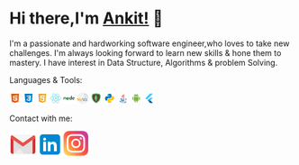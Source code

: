 # Hi there,I'm [Ankit!](http://ankitsadhu.me/) 👋

I'm a passionate and hardworking software engineer,who loves to take new challenges. I'm always looking forward to learn new skills & hone them to mastery.
I have interest in Data Structure, Algorithms & problem Solving.



Languages & Tools: <br>

<code><img height="20" src="https://github.com/ankitsadhu/ankitsadhu/blob/master/html.png"></code>
<code><img height="20" src="https://github.com/ankitsadhu/ankitsadhu/blob/master/css3.png"></code>
<code><img height="20" src="https://github.com/ankitsadhu/ankitsadhu/blob/master/javascript.png"></code>
<code><img height="20" src="https://github.com/ankitsadhu/ankitsadhu/blob/master/reactjs.png"></code>
<code><img height="20" src="https://github.com/ankitsadhu/ankitsadhu/blob/master/nodejs.png"></code>
<code><img height="20" src="https://github.com/ankitsadhu/ankitsadhu/blob/master/mysql.png"></code>
<code><img height="20" src="https://github.com/ankitsadhu/ankitsadhu/blob/master/mongodb.png"></code>
<code><img height="20" src="https://github.com/ankitsadhu/ankitsadhu/blob/master/python.png"></code>
<code><img height="20" src="https://github.com/ankitsadhu/ankitsadhu/blob/master/java.png"></code>
<code><img height="20" src="https://github.com/ankitsadhu/ankitsadhu/blob/master/android.png"></code>
<code><img height="20" src="https://github.com/ankitsadhu/ankitsadhu/blob/master/flutter.png"></code>



Contact with me:

<a href="mailto:ankitsadhu3@gmail.com">
  <img align="left" alt="ankitsadhu3@gmail.com" width="48px" src="https://github.com/ankitsadhu/ankitsadhu/blob/master/icons8-gmail-48.png" />
</a>

<a href="https://www.linkedin.com/in/ankitsadhu1998" target="_blank">
  <img align="left" alt="Ankit Sadhu | Linkedin " width="48px" src="https://github.com/ankitsadhu/ankitsadhu/blob/master/linkedin.png" />
</a>

<a href="https://www.instagram.com/ankit.sadhu" target="_blank">
  <img align="left" alt="Ankit Sadhu | Instagram " width="44px" src="https://github.com/ankitsadhu/ankitsadhu/blob/master/instagram.png" />
</a>

